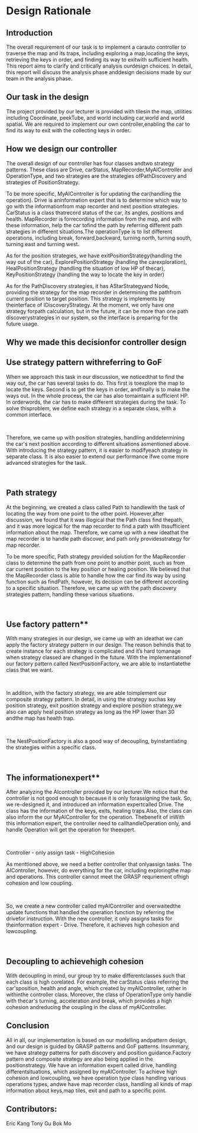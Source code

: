 # Design Rationale

 

##  Introduction 

The overall requirement of our task is to implement a carauto controller to traverse the map and its traps, including exploring a map,locating the keys, retrieving the keys in order, and finding its way to exitwith sufficient health. This report aims to clarify and critically analysis ourdesign choices. In detail, this report will discuss the analysis phase anddesign decisions made by our team in the analysis phase. 

 

## Our task in the design

The project provided by our lecturer is provided with tilesin the map, utilities including Coordinate, peekTube, and world including car,world and world spatial. We are required to implement our own controller,enabling the car to find its way to exit with the collecting keys in order.   

 

## How we design our controller

The overall design of our controller has four classes andtwo strategy patterns. These class are Drive, carStatus, MapRecorder,MyAIController and OperationType, and two strategies are the strategies ofPathDiscovery and strategies of PositionStrategy. 

 

To be more specific, MyAIController is for updating the car(handling the operation).  Drive is aninformation expert that is to determine which way to go with the informationfrom map recorder and next position strategies. CarStatus is a class thatrecord status of the car, its angles, positions and health. MapRecorder is forrecording information from the map, and with these information, help the car tofind the path by referring different path strategies in different situations.The operationType is to list different operations, including break, forward,backward, turning north, turning south, turning east and turning west. 

 

As for the position strategies, we have exitPositionStrategy(handling the way out of the car), ExplorePositionStrategy (handling the carexploration), HealPositionStrategy (handling the situation of low HP of thecar), KeyPositionStrategy (handling the way to locate the key in order)

 

As for the PathDiscovery strategies, it has AStarStrategyand Node, providing the strategy for the map recorder in determining the pathfrom current position to target position. This strategy is implements by theinterface of IDiscoveryStrategy. At the moment, we only have one strategy forpath calculation, but in the future, it can be more than one path discoverystrategies in our system, so the interface is preparing for the future usage. 

 

## Why we made this decisionfor controller design

## Use strategy pattern withreferring to GoF

When we approach this task in our discussion, we noticedthat to find the way out, the car has several tasks to do. This first is toexplore the map to locate the keys. Second is to get the keys in order, andfinally is to make the ways out. In the whole process, the car has also tomaintain a sufficient HP.  In orderwords, the car has to make different strategies during the task. To solve thisproblem, we define each strategy in a separate class, with a common interface.

​            

Therefore, we came up with position strategies, handling anddetermining the car's next position according to different situations asmentioned above. With introducing the strategy pattern, it is easier to modifyeach strategy in separate class. It is also easier to extend our performance ifwe come more advanced strategies for the task.

​            

## Path strategy

At the beginning, we created a class called Path to handlewith the task of locating the way from one point to the other point. However,after discussion, we found that it was illogical that the Path class find thepath, and it was more logical for the map recorder to find a path with itssufficient information about the map. Therefore, we came up with a new ideathat the map recorder is to handle path discover, and path only providesstrategy for map recorder. 

To be more specific, Path strategy provided solution for the MapRecorder
class to determine the path from one point to another point, such as from car
current position to the key position or healing position. We believed that the
MapRecorder class is able to handle how the car find its way by using function
such as findPath, however, its decision can be different according to a
specific situation. Therefore, we came up with the path discovery strategies
pattern, handling these various situations. 

​            

## Use factory pattern** 

With many strategies in our design, we came up with an ideathat we can apply the factory strategy pattern in our design. The reason behindis that to create instance for each strategy is complicated and it’s hard tomanage when strategy classed are changed in the future. With the implementationof our factory pattern called NextPositionFactory, we are able to instantiatethe class that we want. 

​            

In addition, with the factory strategy, we are able toimplement our composite strategy pattern. In detail, in using the strategy suchas key position strategy, exit position strategy and explore position strategy,we also can apply heal position strategy as long as the HP lower than 30 andthe map has health trap.

​            

The NestPositionFactory is also a good way of decoupling, byinstantiating the strategies within a specific class.

​            

## The informationexpert** 

After analyzing the AIcontroller provided by our lecturer.We notice that the controller is not good enough to because it is only forassigning the task. So, we re-designed it, and introduced an information expertcalled Drive. The class has the information of the keys, exits, healing traps.Also, the class can also inform the our MyAIController for the operation. Thebenefit of inWith this information expert, the controller need to callhandleOperation only, and handle Operation will get the operation for theexpert. 

​            

Controller - only assign task - HighCohesion

As menttioned above, we need a better controller that onlyassign tasks. The AIController, however, do everything for the car, including exploringthe map and operations. This controller cannot meet the GRASP requriement ofhigh cohesion and low coupling. 

​            

So, we create a new controller called myAIController and overwaitedthe update functions that handled the operation function by referring the drivefor instruction. With the new controller, it only assigns tasks for theinformation expert - Drive. Therefore, it achieves high cohesion and lowcoupling.

​            

## Decoupling to achievehigh cohesion

With decoupling in mind, our group try to make differentclasses such that each class is high corelated. For example, the   carStatus class referring the car'sposition, health and angle, which created by myAIController, rather in withinthe controller class. Moreover, the class of OperationType only handle with thecar's turning, acceleration and break, which provides a high cohesion andreducing the coupling in the class of myAIController.

 

## Conclusion

All in all, our implementation is based on our modelling andpattern design, and our design is guided by GRASP patterns and GoF patterns. Insummary, we have strategy patterns for path discovery and position guidance.Factory pattern and composite strategy are also being applied in the positionstrategy. We have an information expert called drive, handling differentsituations, which assigned by myAIController. To achieve high cohesion and lowcoupling, we have operation type class handling various operations types, andwe have map recorder class, handling all kinds of map information about keys,map tiles, exit and path to a specific point.

  
## Contributors:
Eric Kang
Tony Gu
Bok Mo
 

 

 